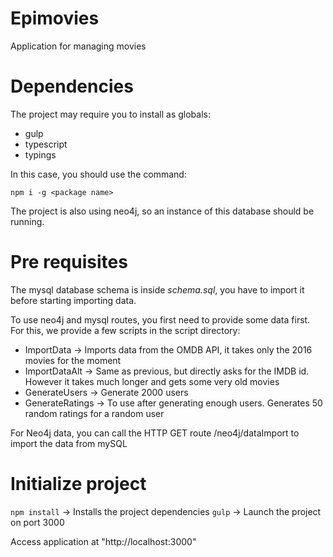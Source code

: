 # Epimovies
Application for managing movies

# Dependencies

The project may require you to install as globals:
* gulp
* typescript
* typings

In this case, you should use the command:

`npm i -g <package name>`

The project is also using neo4j, so an instance of this database should be running.

# Pre requisites

The mysql database schema is inside _schema.sql_, you have to import it before starting importing data.

To use neo4j and mysql routes, you first need to provide some data first. For this, we provide a few scripts in the script directory:
* ImportData            -> Imports data from the OMDB API, it takes only the 2016 movies for the moment
* ImportDataAlt         -> Same as previous, but directly asks for the IMDB id. However it takes much longer and gets some very old movies
* GenerateUsers         -> Generate 2000 users
* GenerateRatings       -> To use after generating enough users. Generates 50 random ratings for a random user

For Neo4j data, you can call the HTTP GET route /neo4j/dataImport to import the data from mySQL

# Initialize project

`npm install`     -> Installs the project dependencies
`gulp`            -> Launch the project on port 3000

Access application at "http://localhost:3000"




